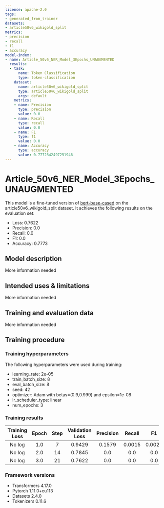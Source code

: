 ```yaml
---
license: apache-2.0
tags:
- generated_from_trainer
datasets:
- article50v6_wikigold_split
metrics:
- precision
- recall
- f1
- accuracy
model-index:
- name: Article_50v6_NER_Model_3Epochs_UNAUGMENTED
  results:
  - task:
      name: Token Classification
      type: token-classification
    dataset:
      name: article50v6_wikigold_split
      type: article50v6_wikigold_split
      args: default
    metrics:
    - name: Precision
      type: precision
      value: 0.0
    - name: Recall
      type: recall
      value: 0.0
    - name: F1
      type: f1
      value: 0.0
    - name: Accuracy
      type: accuracy
      value: 0.7772842497251946
---
```


<!-- This model card has been generated automatically according to the information the Trainer had access to. You
should probably proofread and complete it, then remove this comment. -->

# Article_50v6_NER_Model_3Epochs_UNAUGMENTED

This model is a fine-tuned version of [bert-base-cased](https://huggingface.co/bert-base-cased) on the article50v6_wikigold_split dataset.
It achieves the following results on the evaluation set:
- Loss: 0.7622
- Precision: 0.0
- Recall: 0.0
- F1: 0.0
- Accuracy: 0.7773

## Model description

More information needed

## Intended uses & limitations

More information needed

## Training and evaluation data

More information needed

## Training procedure

### Training hyperparameters

The following hyperparameters were used during training:
- learning_rate: 2e-05
- train_batch_size: 8
- eval_batch_size: 8
- seed: 42
- optimizer: Adam with betas=(0.9,0.999) and epsilon=1e-08
- lr_scheduler_type: linear
- num_epochs: 3

### Training results

| Training Loss | Epoch | Step | Validation Loss | Precision | Recall | F1     | Accuracy |
|:-------------:|:-----:|:----:|:---------------:|:---------:|:------:|:------:|:--------:|
| No log        | 1.0   | 7    | 0.9429          | 0.1579    | 0.0015 | 0.0029 | 0.7769   |
| No log        | 2.0   | 14   | 0.7845          | 0.0       | 0.0    | 0.0    | 0.7773   |
| No log        | 3.0   | 21   | 0.7622          | 0.0       | 0.0    | 0.0    | 0.7773   |


### Framework versions

- Transformers 4.17.0
- Pytorch 1.11.0+cu113
- Datasets 2.4.0
- Tokenizers 0.11.6
